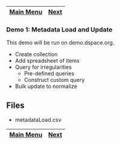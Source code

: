 [Main Menu](../README.md)    | [Next](../demo2/README.md)
------------------ | -----------------

### Demo 1: Metadata Load and Update

This demo will be run on demo.dspace.org.

- Create collection
- Add spreadsheet of items
- Query for irregularities
  - Pre-defined queries
  - Construct custom query
- Bulk update to normalize

## Files

- metadataLoad.csv

[Main Menu](../README.md)    | [Next](../demo2/README.md)
------------------ | -----------------

